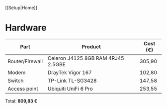 [[Setup|Home]]
# Hardware

| Part            | Product                            | Cost (€) |
| --------------- | ---------------------------------- | -------- |
| Router/Firewall | Celeron J4125 8GB RAM 4RJ45 2.5GBE | 305,90   |
| Modem           | DrayTek Vigor 167                  | 102,80   |
| Switch          | TP-Link TL-SG3428                  | 147,58   |
| Access point    | Ubiquiti UniFi 6 Pro               | 253,55   |

Total: **809,83 €**

